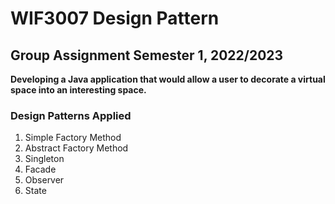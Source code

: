 # WIF3007 Design Pattern
## Group Assignment Semester 1, 2022/2023

**Developing a Java application that would allow a user to decorate a virtual space into an
interesting space.**

### Design Patterns Applied
1. Simple Factory Method
2. Abstract Factory Method
3. Singleton
4. Facade
5. Observer
6. State
